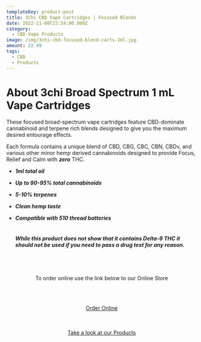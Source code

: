 ```yaml
---
templateKey: product-post
title: 3Chi CBD Vape Cartridges | Focused Blends
date: 2022-11-08T22:54:00.000Z
category:
  - CBD Vape Products
image: /img/3chi-cbd-focused-blend-carts-1ml.jpg
amount: 22.99
tags:
  - CBD
  - Products
---
```

# **About 3chi Broad Spectrum 1 mL Vape Cartridges**

These focused broad-spectrum vape cartridges feature CBD-dominate cannabinoid and terpene rich blends designed to give you the maximum desired entourage effects. 

Each formula contains a unique blend of CBD, CBG, CBC, CBN, CBDv, and various other minor hemp derived cannabinoids designed to provide Focus, Relief and Calm with ***zero*** THC.

* ***1ml total oil***
* ***Up to 90-95% total cannabinoids***
* ***5-10% terpenes***
* ***Clean hemp taste***
* ***Compatible with 510 thread batteries*<br><br>**

  ##### **While this product does not show that it contains Delta-9 THC it should not be used if you need to pass a drug test for any reason.**

<br><br>

<Center>

To order online use the link below to our Online Store

<br><br>

<Center><a class="link-view-more-products" target="_blank" href="https://capitalcbd.shop/shop-online/">Order Online</a></

<br><br><br>

<Center><a class="link-view-more-products" target="_blank" href="https://capitalamericanshaman.com/products">Take a look at our Products</a></Center>

<br><br>